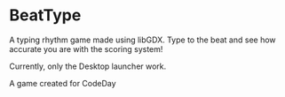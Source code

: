 # BeatType

A typing rhythm game made using libGDX. 
Type to the beat and see how accurate you are with the scoring system!

Currently, only the Desktop launcher work.

A game created for CodeDay
